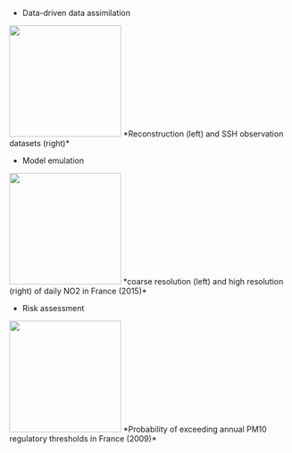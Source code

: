 * Data-driven data assimilation  

<img src="{{ site.url }}/assets/images/cropped.gif" height="200">
*Reconstruction (left) and SSH observation datasets (right)*

* Model emulation

<img src="{{ site.url }}/assets/images/animation_NO2.gif" height="200">
*coarse resolution (left) and high resolution (right) of daily NO2 in France (2015)* 

* Risk assessment

<img src="{{ site.url }}/assets/images/Proba_annuelle_DS_2011.png" height="200">
*Probability of exceeding annual PM10 regulatory thresholds in France (2009)*
